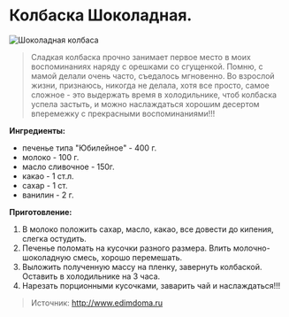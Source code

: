 # Колбаска Шоколадная.

![Шоколадная колбаса](/images/Kulinar/Desert/shokoladnaya-kolbaska_1.jpg 'Шоколадная колбаса')

> Сладкая колбаска прочно занимает первое место в моих воспоминаниях наряду с орешками со сгущенкой. Помню, с мамой делали очень часто, съедалось мгновенно. Во взрослой жизни, признаюсь, никогда не делала, хотя все просто, самое сложное - это выдержать время в холодильнике, чтоб колбаска успела застыть, и можно наслаждаться хорошим десертом вперемежку с прекрасными воспоминаниями!!!

**Ингредиенты:**

- печенье типа "Юбилейное" - 400 г.
- молоко - 100 г.
- масло сливочное - 150г.
- какао - 1 ст.л.
- сахар - 1 ст.
- ванилин - 2 г.

**Приготовление:**

1. В молоко положить сахар, масло, какао, все довести до кипения, слегка остудить.
2. Печенье поломать на кусочки разного размера. Влить молочно-шоколадную смесь, хорошо перемешать.
3. Выложить полученную массу на пленку, завернуть колбаской. Оставить в холодильнике на 3 часа.
4. Нарезать порционными кусочками, заварить чай и наслаждаться!!!

> Источник: http://www.edimdoma.ru
